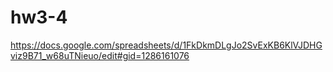 # hw3-4
https://docs.google.com/spreadsheets/d/1FkDkmDLgJo2SvExKB6KlVJDHGviz9B71_w68uTNieuo/edit#gid=1286161076
